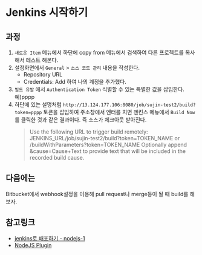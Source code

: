 # Jenkins 시작하기

## 과정
1. `새로운 Item` 메뉴에서 하단에 copy from 메뉴에서 검색하여 다른 프로젝트를 복사해서 테스트 해본다.
1. 설정화면에서 `General` > `소스 코드 관리` 내용을 작성한다.
    - Repository URL
    - Credentials: Add 하여 나의 계정을 추가했다.
1. `빌드 유발` 에서 `Authentication Token` 식별할 수 있는 특별한 값을 삽입한다. 예)pppp
1. 하단에 있는 설명처럼 `http://13.124.177.106:8080/job/sujin-test2/build?token=pppp`
토큰을 삽입하여 주소창에서 엔터를 치면 젠킨스 메뉴에서 `Build Now`를 클릭한 것과
같은 결과이다. 즉 소스가 체크아웃 받아진다.
    > Use the following URL to trigger build remotely: JENKINS_URL/job/sujin-test2/build?token=TOKEN_NAME or /buildWithParameters?token=TOKEN_NAME
Optionally append &cause=Cause+Text to provide text that will be included in the recorded build cause.

## 다음에는
Bitbucket에서 webhook설정을 이용해 pull request나 merge등이 될 때 build를 해보자.

## 참고링크
- [jenkins로 배포하기 - nodejs-1](https://setyourmindpark.github.io/2017/04/22/jenkins-2/)
- [NodeJS Plugin](https://wiki.jenkins.io/display/JENKINS/NodeJS+Plugin)
